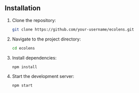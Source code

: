 ## Installation

1. Clone the repository:
   ```bash
   git clone https://github.com/your-username/ecolens.git
   ```
2. Navigate to the project directory:
   ```bash
   cd ecolens
   ```
3. Install dependencies:
   ```bash
   npm install
   ```
4. Start the development server:
   ```bash
   npm start
   ```